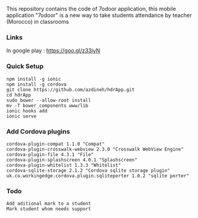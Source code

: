 This repository contains the code of 7odoor application, this mobile application "7odoor" is a new way to take students attendance by teacher (Morocco) in classrooms


### Links

In google play : https://goo.gl/z33iyN

### Quick Setup

    npm install -g ionic
    npm install -g cordova
    git clone https://github.com/azdineh/hdrApp.git
    cd hdrApp
    sudo bower --allow-root install
    mv -T bower_components www/lib
    ionic hooks add
    ionic serve
    
### Add Cordova plugins

    cordova-plugin-compat 1.1.0 "Compat"
    cordova-plugin-crosswalk-webview 2.3.0 "Crosswalk WebView Engine"
    cordova-plugin-file 4.3.1 "File"
    cordova-plugin-splashscreen 4.0.1 "Splashscreen"
    cordova-plugin-whitelist 1.3.3 "Whitelist"
    cordova-sqlite-storage 2.1.2 "Cordova sqlite storage plugin"
    uk.co.workingedge.cordova.plugin.sqliteporter 1.0.2 "sqlite porter"

### Todo
    Add aditional mark to a student
    Mark student whom needs support